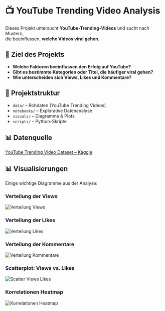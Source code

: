 # 📺 YouTube Trending Video Analysis

Dieses Projekt untersucht **YouTube-Trending-Videos** und sucht nach Mustern,  
die beeinflussen, **welche Videos viral gehen**.

## 🚀 Ziel des Projekts
- **Welche Faktoren beeinflussen den Erfolg auf YouTube?**
- **Gibt es bestimmte Kategorien oder Titel, die häufiger viral gehen?**
- **Wie unterscheiden sich Views, Likes und Kommentare?**

## 📂 Projektstruktur
- `data/` – Rohdaten (YouTube Trending Videos)
- `notebooks/` – Explorative Datenanalyse
- `visuals/` – Diagramme & Plots
- `scripts/` – Python-Skripte

## 📊 Datenquelle
[YouTube Trending Video Dataset – Kaggle](https://www.kaggle.com/datasets/rsrishav/youtube-trending-video-dataset)

## 📊 Visualisierungen
Einige wichtige Diagramme aus der Analyse:

### Verteilung der Views
![Verteilung Views](visuals/verteilung_views.png)

### Verteilung der Likes
![Verteilung Likes](visuals/verteilung_likes.png)

### Verteilung der Kommentare
![Verteilung Kommentare](visuals/verteilung_kommentare.png)

### Scatterplot: Views vs. Likes
![Scatter Views Likes](visuals/scatter_views_likes.png)

### Korrelationen Heatmap
![Korrelationen Heatmap](visuals/korrelationen_heatmap.png)
